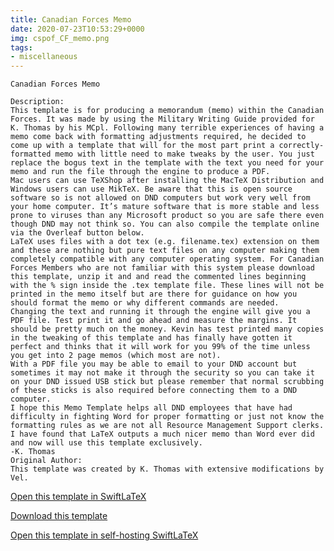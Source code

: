 ```yaml
---
title: Canadian Forces Memo
date: 2020-07-23T10:53:29+0000
img: cspof_CF_memo.png
tags:
- miscellaneous
---
```

```
Canadian Forces Memo

Description:
This template is for producing a memorandum (memo) within the Canadian Forces. It was made by using the Military Writing Guide provided for K. Thomas by his MCpl. Following many terrible experiences of having a memo come back with formatting adjustments required, he decided to come up with a template that will for the most part print a correctly-formatted memo with little need to make tweaks by the user. You just replace the bogus text in the template with the text you need for your memo and run the file through the engine to produce a PDF.
Mac users can use TeXShop after installing the MacTeX Distribution and Windows users can use MikTeX. Be aware that this is open source software so is not allowed on DND computers but work very well from your home computer. It’s mature software that is more stable and less prone to viruses than any Microsoft product so you are safe there even though DND may not think so. You can also compile the template online via the Overleaf button below.
LaTeX uses files with a dot tex (e.g. filename.tex) extension on them and these are nothing but pure text files on any computer making them completely compatible with any computer operating system. For Canadian Forces Members who are not familiar with this system please download this template, unzip it and and read the commented lines beginning with the % sign inside the .tex template file. These lines will not be printed in the memo itself but are there for guidance on how you should format the memo or why different commands are needed.
Changing the text and running it through the engine will give you a PDF file. Test print it and go ahead and measure the margins. It should be pretty much on the money. Kevin has test printed many copies in the tweaking of this template and has finally have gotten it perfect and thinks that it will work for you 99% of the time unless you get into 2 page memos (which most are not).
With a PDF file you may be able to email to your DND account but sometimes it may not make it through the security so you can take it on your DND issued USB stick but please remember that normal scrubbing of these sticks is also required before connecting them to a DND computer.
I hope this Memo Template helps all DND employees that have had difficulty in fighting Word for proper formatting or just not know the formatting rules as we are not all Resource Management Support clerks. I have found that LaTeX outputs a much nicer memo than Word ever did and now will use this template exclusively.
-K. Thomas
Original Author:
This template was created by K. Thomas with extensive modifications by Vel.
```
[Open this template in SwiftLaTeX](https://www.swiftlatex.com/project.html?import=https://swiftlatex.github.io/LaTeXBoilerPlate/zips/gwzlz_CF_memo.zip&import_name=Canadian%20Forces%20Memo)

[Download this template](https://swiftlatex.github.io/LaTeXBoilerPlate/zips/gwzlz_CF_memo.zip)

[Open this template in self-hosting SwiftLaTeX](http://localhost:3011/project.html?import=https://swiftlatex.github.io/LaTeXBoilerPlate/zips/gwzlz_CF_memo.zip&import_name=Canadian%20Forces%20Memo)

